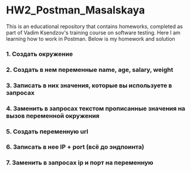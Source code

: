 # HW2_Postman_Masalskaya
This is an educational repository that contains homeworks, completed as part of Vadim Ksendzov's training course on software testing. Here I am learning how to work in Postman. Below is my homework and solution
### 1. Создать окружение
### 2. Создать в нем переменные name, age, salary, weight
### 3. Записать в них значения, которые вы используете в запросах
### 4. Заменить в запросах текстом прописанные значения на вызов переменной окружения
### 5. Создать переменную url
### 6. Записать в нее IP + port (всё до эндпоинта)
### 7. Заменить в запросах ip и порт на переменную
